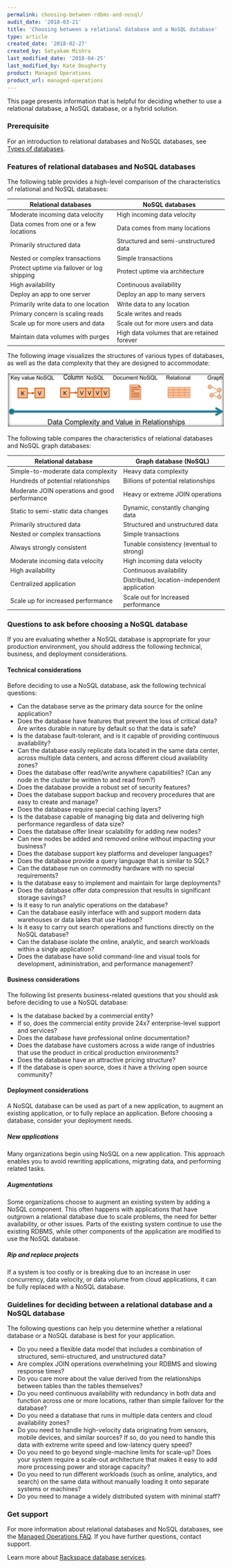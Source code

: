 ```yaml
---
permalink: choosing-between-rdbms-and-nosql/
audit_date: '2018-03-21'
title: 'Choosing between a relational database and a NoSQL database'
type: article
created_date: '2018-02-27'
created_by: Satyakam Mishra
last_modified_date: '2018-04-25'
last_modified_by: Kate Dougherty
product: Managed Operations
product_url: managed-operations
---
```


This page presents information that is helpful for deciding whether to use a
relational database, a NoSQL database, or a hybrid solution.

### Prerequisite

For an introduction to relational databases and NoSQL databases, see [Types of databases](/how-to/types-of-databases).

### Features of relational databases and NoSQL databases

The following table provides a high-level comparison of the characteristics of
relational and NoSQL databases:

| Relational databases | NoSQL databases |
|------------------------------------------|---------------------------------|
| Moderate incoming data velocity | High incoming data velocity |
| Data comes from one or a few locations | Data comes from many locations |
| Primarily structured data | Structured and semi-unstructured data |
| Nested or complex transactions | Simple transactions |
| Protect uptime via failover or log shipping | Protect uptime via architecture |
| High availability | Continuous availability |
| Deploy an app to one server | Deploy an app to many servers |
| Primarily write data to one location | Write data to any location |
| Primary concern is scaling reads | Scale writes and reads |
| Scale up for more users and data | Scale out for more users and data |
| Maintain data volumes with purges | High data volumes that are retained forever |

The following image visualizes the structures of various types of databases,
as well as the data complexity that they are designed to accommodate:

<img src="data-complexity-value-in-relationships.png" alt=" " />

The following table compares the characteristics of relational databases and
NoSQL graph databases:

| Relational database | Graph database (NoSQL) |
|---------------------------------------------|-----------------------------|
| Simple-to-moderate data complexity | Heavy data complexity |
| Hundreds of potential relationships | Billions of potential relationships |
| Moderate JOIN operations and good performance | Heavy or extreme JOIN operations |
| Static to semi-static data changes | Dynamic, constantly changing data |
| Primarily structured data | Structured and unstructured data |
| Nested or complex transactions | Simple transactions |
| Always strongly consistent | Tunable consistency (eventual to strong) |
| Moderate incoming data velocity | High incoming data velocity |
| High availability | Continuous availability |
| Centralized application | Distributed, location-independent application |
| Scale up for increased performance | Scale out for increased performance |

### Questions to ask before choosing a NoSQL database

If you are evaluating whether a NoSQL database is appropriate for your
production environment, you should address the following technical, business,
and deployment considerations.

#### Technical considerations

Before deciding to use a NoSQL database, ask the following technical
questions:

- Can the database serve as the primary data source for the online application?
- Does the database have features that prevent the loss of critical data? Are
  writes durable in nature by default so that the data is safe?
- Is the database fault-tolerant, and is it capable of providing continuous
  availability?
- Can the database easily replicate data located in the same data center,
  across multiple data centers, and across different cloud availability zones?
- Does the database offer read/write anywhere capabilities? (Can any node in
  the cluster be written to and read from?)
- Does the database provide a robust set of security features?
- Does the database support backup and recovery procedures that are easy to
  create and manage?
- Does the database require special caching layers?
- Is the database capable of managing big data and delivering high performance
  regardless of data size?
- Does the database offer linear scalability for adding new nodes?
- Can new nodes be added and removed online without impacting your business?
- Does the database support key platforms and developer languages?
- Does the database provide a query language that is similar to SQL?
- Can the database run on commodity hardware with no special requirements?
- Is the database easy to implement and maintain for large deployments?
- Does the database offer data compression that results in significant storage
  savings?
- Is it easy to run analytic operations on the database?
- Can the database easily interface with and support modern data warehouses or
  data lakes that use Hadoop?
- Is it easy to carry out search operations and functions directly on the
  NoSQL database?
- Can the database isolate the online, analytic, and search workloads within a
  single application?
- Does the database have solid command-line and visual tools for development,
  administration, and performance management?

#### Business considerations

The following list presents business-related questions that you should ask
before deciding to use a NoSQL database:

- Is the database backed by a commercial entity?
- If so, does the commercial entity provide 24x7 enterprise-level support and
  services?
- Does the database have professional online documentation?
- Does the database have customers across a wide range of industries that use
  the product in critical production environments?
- Does the database have an attractive pricing structure?
- If the database is open source, does it have a thriving open source
  community?

#### Deployment considerations

A NoSQL database can be used as part of a new application, to augment an
existing application, or to fully replace an application. Before choosing a
database, consider your deployment needs.

##### New applications

Many organizations begin using NoSQL on a new application. This approach
enables you to avoid rewriting applications, migrating data, and performing
related tasks.

##### Augmentations

Some organizations choose to augment an existing system by adding a NoSQL
component. This often happens with applications that have outgrown a
relational database due to scale problems, the need for better availability,
or other issues. Parts of the existing system continue to use the existing
RDBMS, while other components of the application are modified to use the NoSQL
database.

##### Rip and replace projects

If a system is too costly or is breaking due to an increase in user
concurrency, data velocity, or data volume from cloud applications, it can be
fully replaced with a NoSQL database.

### Guidelines for deciding between a relational database and a NoSQL database

The following questions can help you determine whether a relational database
or a NoSQL database is best for your application.

- Do you need a flexible data model that includes a combination of structured,
  semi-structured, and unstructured data?
- Are complex JOIN operations overwhelming your RDBMS and slowing response
  times?
- Do you care more about the value derived from the relationships between
  tables than the tables themselves?
- Do you need continuous availability with redundancy in both data and
  function across one or more locations, rather than simple failover for the
  database?
- Do you need a database that runs in multiple data centers and cloud
  availability zones?
- Do you need to handle high-velocity data originating from sensors, mobile
  devices, and similar sources? If so, do you need to handle this data with
  extreme write speed and low-latency query speed?
- Do you need to go beyond single-machine limits for scale-up? Does your
  system require a scale-out architecture that makes it easy to add more
  processing power and storage capacity?
- Do you need to run different workloads (such as online, analytics, and
  search) on the same data without manually loading it onto separate systems
  or machines?
- Do you need to manage a widely distributed system with minimal staff?

### Get support

For more information about relational databases and NoSQL databases, see the
[Managed Operations FAQ](/how-to/managed-operations-faq/). If you have further
questions, contact support.

Learn more about [Rackspace database
services](https://www.rackspace.com/dba-services).
